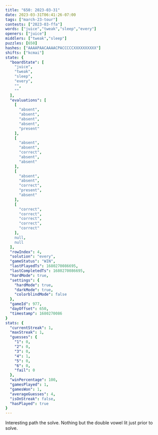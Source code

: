 ```yaml
---
title: "650: 2023-03-31"
date: 2023-03-31T06:41:26-07:00
tags: ["march-23-tour"]
contests: ["2023-03-ffa"]
words: ["juice","tweak","sleep","every"]
openers: ["juice"]
middlers: ["tweak","sleep"]
puzzles: [650]
hashes: ["AAAAPAACAAAACPACCCCCXXXXXXXXXX"]
shifts: ["kcmai"]
state: {
  "boardState": [
    "juice",
    "tweak",
    "sleep",
    "every",
    "",
    ""
  ],
  "evaluations": [
    [
      "absent",
      "absent",
      "absent",
      "absent",
      "present"
    ],
    [
      "absent",
      "absent",
      "correct",
      "absent",
      "absent"
    ],
    [
      "absent",
      "absent",
      "correct",
      "present",
      "absent"
    ],
    [
      "correct",
      "correct",
      "correct",
      "correct",
      "correct"
    ],
    null,
    null
  ],
  "rowIndex": 4,
  "solution": "every",
  "gameStatus": "WIN",
  "lastPlayedTs": 1680270086695,
  "lastCompletedTs": 1680270086695,
  "hardMode": true,
  "settings": {
    "hardMode": true,
    "darkMode": true,
    "colorblindMode": false
  },
  "gameId": 977,
  "dayOffset": 650,
  "timestamp": 1680270086
}
stats: {
  "currentStreak": 1,
  "maxStreak": 1,
  "guesses": {
    "1": 0,
    "2": 0,
    "3": 0,
    "4": 1,
    "5": 0,
    "6": 0,
    "fail": 0
  },
  "winPercentage": 100,
  "gamesPlayed": 1,
  "gamesWon": 1,
  "averageGuesses": 4,
  "isOnStreak": false,
  "hasPlayed": true
}
---
```

<!-- more -->
Interesting path the solve. Nothing but the double vowel lit just prior to solve. 
